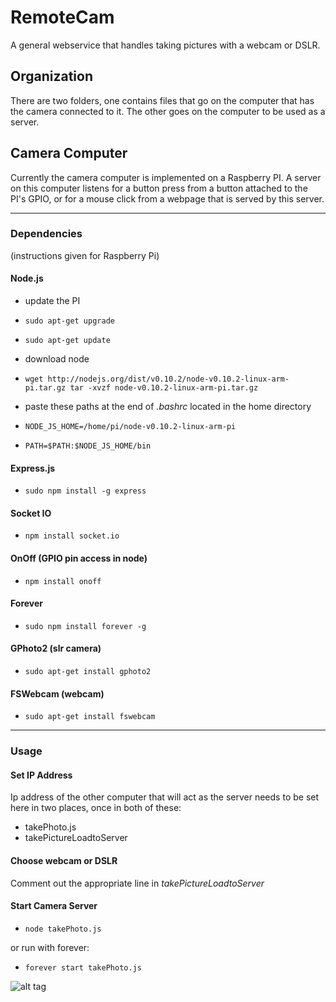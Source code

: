 RemoteCam
=====

A general webservice that handles taking pictures with a webcam or DSLR.

## Organization
There are two folders, one contains files that go on the computer that has the camera connected to it. The other goes on the computer to be used as a server.

## Camera Computer
Currently the camera computer is implemented on a Raspberry PI. A server on this computer listens for a button press from a button attached to the PI's GPIO, or for a mouse click from a webpage that is served by this server.

- - - -

### Dependencies
(instructions given for Raspberry Pi)
#### Node.js
* update the PI
 * `sudo apt-get upgrade`
 * `sudo apt-get update`

* download node
 * `wget http://nodejs.org/dist/v0.10.2/node-v0.10.2-linux-arm-pi.tar.gz
tar -xvzf node-v0.10.2-linux-arm-pi.tar.gz`

* paste these paths at the end of _.bashrc_ located in the home directory
 * `NODE_JS_HOME=/home/pi/node-v0.10.2-linux-arm-pi`
 * `PATH=$PATH:$NODE_JS_HOME/bin`


#### Express.js
* `sudo npm install -g express`

#### Socket IO
* `npm install socket.io`

#### OnOff (GPIO pin access in node)
* `npm install onoff`
 
#### Forever
* `sudo npm install forever -g`

#### GPhoto2 (slr camera)
* `sudo apt-get install gphoto2`

#### FSWebcam (webcam)
* `sudo apt-get install fswebcam`

- - - -
 
### Usage

#### Set IP Address
Ip address of the other computer that will act as the server needs to be set here in two places, once in both of these:
* takePhoto.js
* takePictureLoadtoServer
 
#### Choose webcam or DSLR
Comment out the appropriate line in _takePictureLoadtoServer_

#### Start Camera Server
* `node takePhoto.js`

or run with forever:
* `forever start takePhoto.js`



![alt tag](http://ngng.gotovac.org/wp-content/uploads/2014/04/Raspberry-Pi-GPIO-Layout-Revision-2-e1347664831557.png)
